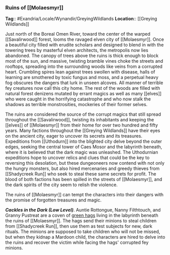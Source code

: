 ### Ruins of [[Molaesmyr]]
**Tag**:: #Exandria/Locale/Wynandir/GreyingWildlands
**Location**:: [[Greying Wildlands]]

Just north of the Boreal Omen River, toward the center of the warped [[Savalirwood]] forest, looms the ravaged elven city of [[Molaesmyr]]. Once a beautiful city filled with erudite scholars and designed to blend in with the towering trees by masterful elven architects, the metropolis now lies abandoned. The canopy of trees above the ruins is thick enough to block most of the sun, and massive, twisting bramble vines choke the streets and rooftops, spreading into the surrounding woods like veins from a corrupted heart. Crumbling spires lean against trees swollen with disease, halls of learning are smothered by toxic fungus and moss, and a perpetual heavy fog obscures the dangers that lurk in unseen alcoves. All manner of terrible fey creatures now call this city home. The rest of the woods are filled with natural forest denizens mutated by errant magics as well as many [[elves]] who were caught in the horrifying catastrophe and who now stalk the shadows as terrible monstrosities, mockeries of their former selves.

The ruins are considered the source of the corrupt magics that still spread throughout the [[Savalirwood]], twisting its inhabitants and keeping the [[elves]] of [[Molaesmyr]] from their home for over two hundred and fifty years. Many factions throughout the [[Greying Wildlands]] have their eyes on the ancient city, eager to uncover its secrets and its treasures. Expeditions from [[Uthodurn]] into the blighted city delve beyond the outer edges, seeking the central tower of Caes Mosor and the labyrinth beneath, where it is believed that the dark magic was unleashed. The Uthodurnian expeditions hope to uncover relics and clues that could be the key to reversing this desolation, but these dungeoneers now contend with not only the hungry monsters, but also hired mercenaries and greedy thieves from [[Shadycreek Run]] who seek to steal these same secrets for profit. The blood of both factions has been spilled in the streets of [[Molaesmyr]], and the dark spirits of the city seem to relish the violence.

The ruins of [[Molaesmyr]] can tempt the characters into their dangers with the promise of forgotten treasures and magic.

_**Cackles in the Dark (Low Level)**_. Auntie Rottongue, Nanny Filthtouch, and Granny Pustreat are a coven of [green hags](https://www.dndbeyond.com/monsters/green-hag) living in the labyrinth beneath the ruins of [[Molaesmyr]]. The hags send their minions to steal children from [[Shadycreek Run]], then use them as test subjects for new, dark rituals. The minions are supposed to take children who will not be missed, but when they kidnap a Mardoon child, the characters are hired to delve into the ruins and recover the victim while facing the hags' corrupted fey minions.